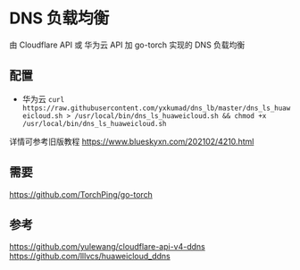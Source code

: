# DNS 负载均衡

由 Cloudflare API 或 华为云 API 加 go-torch 实现的 DNS 负载均衡

## 配置
* 华为云
  ```curl https://raw.githubusercontent.com/yxkumad/dns_lb/master/dns_ls_huaweicloud.sh > /usr/local/bin/dns_ls_huaweicloud.sh && chmod +x /usr/local/bin/dns_ls_huaweicloud.sh ```

详情可参考旧版教程 https://www.blueskyxn.com/202102/4210.html

## 需要
https://github.com/TorchPing/go-torch

## 参考
https://github.com/yulewang/cloudflare-api-v4-ddns
https://github.com/lllvcs/huaweicloud_ddns
